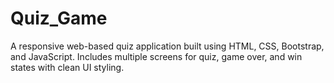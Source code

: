 # Quiz_Game
A responsive web-based quiz application built using HTML, CSS, Bootstrap, and JavaScript. Includes multiple screens for quiz, game over, and win states with clean UI styling.
